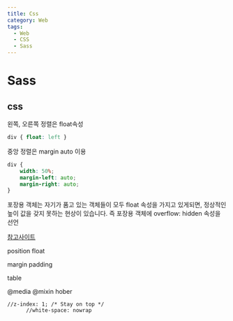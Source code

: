```yaml
---
title: Css
category: Web
tags:
  - Web
  - CSS
  - Sass
---
```


# Sass

## css

왼쪽, 오른쪽 정렬은 float속성

~~~css
div { float: left }
~~~

중앙 정렬은 margin auto 이용

~~~css
div {
    width: 50%;
    margin-left: auto;
    margin-right: auto;
}
~~~

포장용 객체는 자기가 품고 있는 객체들이 모두 float 속성을 가지고 있게되면, 정상적인 높이 값을 갖지 못하는 현상이 있습니다.
즉 포장용 객체에 overflow: hidden 속성을 선언

[참고사이트](http://www.beautifulcss.com/archives/787)



position
float

margin
padding

table

@media
@mixin
hober

    //z-index: 1; /* Stay on top */
          //white-space: nowrap